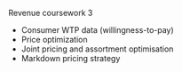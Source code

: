 Revenue coursework 3

- Consumer WTP data (willingness-to-pay)
- Price optimization
- Joint pricing and assortment optimisation
- Markdown pricing strategy

